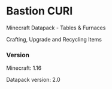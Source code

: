 # Bastion CURI

Minecraft Datapack - Tables & Furnaces

Crafting, Upgrade and Recycling Items

### Version
Minecraft: 1.16

Datapack version: 2.0
